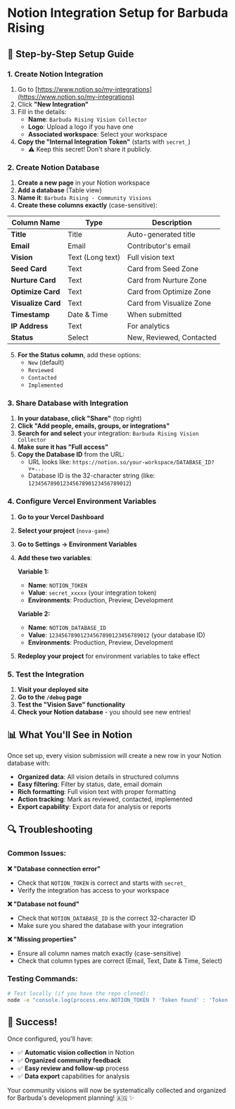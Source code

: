 # Notion Integration Setup for Barbuda Rising

## 🔧 Step-by-Step Setup Guide

### 1. Create Notion Integration

1. Go to [https://www.notion.so/my-integrations](https://www.notion.so/my-integrations)
2. Click **"New Integration"**
3. Fill in the details:
   - **Name**: `Barbuda Rising Vision Collector`
   - **Logo**: Upload a logo if you have one
   - **Associated workspace**: Select your workspace
4. **Copy the "Internal Integration Token"** (starts with `secret_`)
   - ⚠️ Keep this secret! Don't share it publicly.

### 2. Create Notion Database

1. **Create a new page** in your Notion workspace
2. **Add a database** (Table view)
3. **Name it**: `Barbuda Rising - Community Visions`
4. **Create these columns exactly** (case-sensitive):

| Column Name | Type | Description |
|-------------|------|-------------|
| **Title** | Title | Auto-generated title |
| **Email** | Email | Contributor's email |
| **Vision** | Text (Long text) | Full vision text |
| **Seed Card** | Text | Card from Seed Zone |
| **Nurture Card** | Text | Card from Nurture Zone |
| **Optimize Card** | Text | Card from Optimize Zone |
| **Visualize Card** | Text | Card from Visualize Zone |
| **Timestamp** | Date & Time | When submitted |
| **IP Address** | Text | For analytics |
| **Status** | Select | New, Reviewed, Contacted |

5. **For the Status column**, add these options:
   - `New` (default)
   - `Reviewed` 
   - `Contacted`
   - `Implemented`

### 3. Share Database with Integration

1. **In your database, click "Share"** (top right)
2. **Click "Add people, emails, groups, or integrations"**
3. **Search for and select** your integration: `Barbuda Rising Vision Collector`
4. **Make sure it has "Full access"**
5. **Copy the Database ID** from the URL:
   - URL looks like: `https://notion.so/your-workspace/DATABASE_ID?v=...`
   - Database ID is the 32-character string (like: `12345678901234567890123456789012`)

### 4. Configure Vercel Environment Variables

1. **Go to your Vercel Dashboard**
2. **Select your project** (`nova-game`)
3. **Go to Settings → Environment Variables**
4. **Add these two variables**:

   **Variable 1:**
   - **Name**: `NOTION_TOKEN`
   - **Value**: `secret_xxxxx` (your integration token)
   - **Environments**: Production, Preview, Development

   **Variable 2:**
   - **Name**: `NOTION_DATABASE_ID`
   - **Value**: `12345678901234567890123456789012` (your database ID)
   - **Environments**: Production, Preview, Development

5. **Redeploy your project** for environment variables to take effect

### 5. Test the Integration

1. **Visit your deployed site**
2. **Go to the `/debug` page**
3. **Test the "Vision Save" functionality**
4. **Check your Notion database** - you should see new entries!

## 📊 What You'll See in Notion

Once set up, every vision submission will create a new row in your Notion database with:

- **Organized data**: All vision details in structured columns
- **Easy filtering**: Filter by status, date, email domain
- **Rich formatting**: Full vision text with proper formatting
- **Action tracking**: Mark as reviewed, contacted, implemented
- **Export capability**: Export data for analysis or reports

## 🔍 Troubleshooting

### Common Issues:

**❌ "Database connection error"**
- Check that `NOTION_TOKEN` is correct and starts with `secret_`
- Verify the integration has access to your workspace

**❌ "Database not found"**
- Check that `NOTION_DATABASE_ID` is the correct 32-character ID
- Make sure you shared the database with your integration

**❌ "Missing properties"**
- Ensure all column names match exactly (case-sensitive)
- Check that column types are correct (Email, Text, Date & Time, Select)

### Testing Commands:

```bash
# Test locally (if you have the repo cloned):
node -e "console.log(process.env.NOTION_TOKEN ? 'Token found' : 'Token missing')"
```

## 🎉 Success!

Once configured, you'll have:
- ✅ **Automatic vision collection** in Notion
- ✅ **Organized community feedback** 
- ✅ **Easy review and follow-up** process
- ✅ **Data export** capabilities for analysis

Your community visions will now be systematically collected and organized for Barbuda's development planning! 🇦🇬 ✨